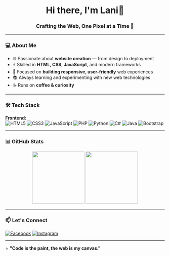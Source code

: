 <h1 align="center">Hi there, I'm Lani👋</h1>
<h3 align="center">Crafting the Web, One Pixel at a Time 🚀</h3>

---

### 💻 About Me
- 🌐 Passionate about **website creation** — from design to deployment  
- ⚡ Skilled in **HTML, CSS, JavaScript**, and modern frameworks  
- 🎯 Focused on **building responsive, user-friendly** web experiences  
- 📚 Always learning and experimenting with new web technologies  
- ☕ Runs on **coffee & curiosity**  

---

### 🛠 Tech Stack
**Frontend:**  
![HTML5](https://img.shields.io/badge/HTML5-E34F26?style=for-the-badge&logo=html5&logoColor=white)
![CSS3](https://img.shields.io/badge/CSS3-1572B6?style=for-the-badge&logo=css3&logoColor=white)
![JavaScript](https://img.shields.io/badge/JavaScript-F7DF1E?style=for-the-badge&logo=javascript&logoColor=black)
![PHP](https://img.shields.io/badge/PHP-777BB4?style=for-the-badge&logo=php&logoColor=white)
![Python](https://img.shields.io/badge/Python-3776AB?style=for-the-badge&logo=python&logoColor=white)
![C#](https://img.shields.io/badge/C%23-239120?style=for-the-badge&logo=c-sharp&logoColor=white)
![Java](https://img.shields.io/badge/Java-007396?style=for-the-badge&logo=java&logoColor=white)
![Bootstrap](https://img.shields.io/badge/Bootstrap-7952B3?style=for-the-badge&logo=bootstrap&logoColor=white)

---

### 📊 GitHub Stats
<p align="center">
<img src="https://github-readme-stats.vercel.app/api?username=YOUR_USERNAME&show_icons=true&theme=tokyonight" height="165">
<img src="https://github-readme-stats.vercel.app/api/top-langs/?username=YOUR_USERNAME&layout=compact&theme=tokyonight" height="165">
</p>

---

### 📫 Let's Connect
[![Facebook](https://img.shields.io/badge/Facebook-1877F2?style=flat&logo=facebook&logoColor=white)](https://www.facebook.com/lance.edwin.754)
[![Instagram](https://img.shields.io/badge/Instagram-E4405F?style=flat&logo=instagram&logoColor=white)](https://www.instagram.com/prettyboi_lani)  

---

⭐️ **"Code is the paint, the web is my canvas."**
